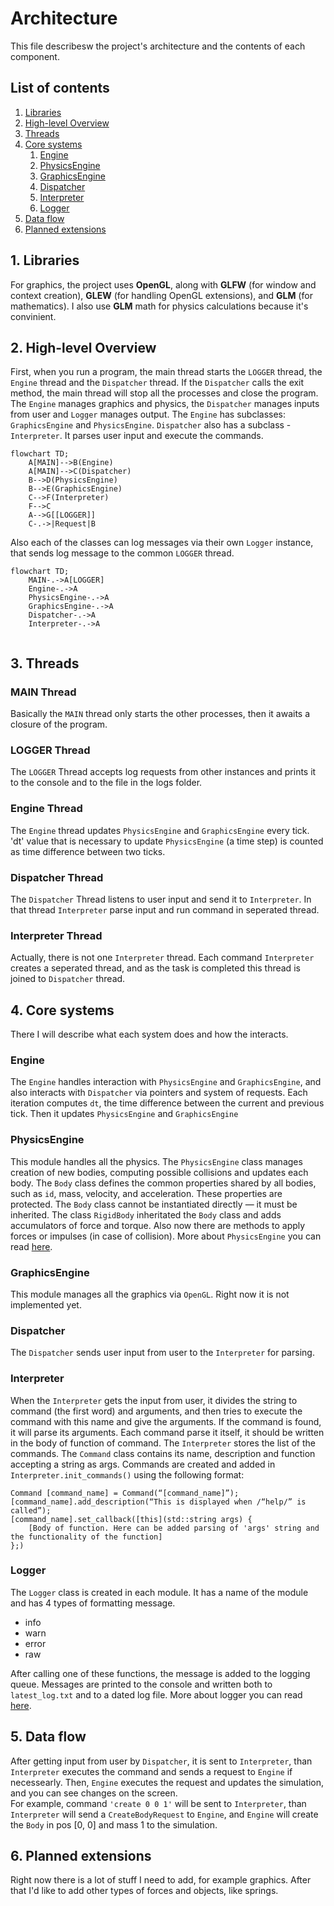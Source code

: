 # Architecture
This file describesw the project's architecture and the contents of each component.
## List of contents
1. [Libraries](#libraries)
2. [High-level Overview](#high-level-overview)
3. [Threads](#Threads)
4. [Core systems](#core-system)
	1. [Engine](#engine)
	2. [PhysicsEngine](#physicsengine)
	3. [GraphicsEngine](#graphicsengine)
	4. [Dispatcher](#dispatcher)
	5. [Interpreter](#interpreter)
	2. [Logger](#logger)
5. [Data flow](#data-flow)
6. [Planned extensions](#planned-extensions)
## 1. Libraries
For graphics, the project uses **OpenGL**, along with **GLFW** (for window and context creation), **GLEW** (for handling OpenGL extensions), and **GLM** (for mathematics). I also use **GLM** math  for physics calculations because it's convinient.
## 2. High-level Overview
First, when you run a program, the main thread starts the `LOGGER` thread, the `Engine` thread and the `Dispatcher` thread. 
If the `Dispatcher` calls the exit method, the main thread will stop all the processes and close the program.
The `Engine` manages graphics and physics, the `Dispatcher` manages inputs from user and `Logger` manages output.
The `Engine` has subclasses: `GraphicsEngine` and `PhysicsEngine`. `Dispatcher` also has a subclass - `Interpreter`. It parses user input and execute the commands.
```mermaid
flowchart TD;
	A[MAIN]-->B(Engine)
	A[MAIN]-->C(Dispatcher)
	B-->D(PhysicsEngine)
	B-->E(GraphicsEngine)
	C-->F(Interpreter)
	F-->C
	A-->G[[LOGGER]]
	C-.->|Request|B
```

Also each of the classes can log messages via their own `Logger` instance, that sends log message to the common `LOGGER` thread.
```mermaid
flowchart TD;
	MAIN-.->A[LOGGER]
	Engine-.->A
	PhysicsEngine-.->A
	GraphicsEngine-.->A
	Dispatcher-.->A
	Interpreter-.->A


```
## 3. Threads
### MAIN Thread
Basically the `MAIN` thread only starts the other processes, then it awaits a closure of the program.
### LOGGER Thread
The `LOGGER` Thread accepts log requests from other instances and prints it to the console and to the file in the logs folder.
### Engine Thread
The `Engine` thread updates `PhysicsEngine` and `GraphicsEngine` every tick. 'dt' value that is necessary to update `PhysicsEngine` (a time step) is counted as time difference between two ticks.
### Dispatcher Thread
The `Dispatcher` Thread listens to user input and send it to `Interpreter`. In that thread `Interpreter` parse input and run command in seperated thread.
### Interpreter Thread
Actually, there is not one `Interpreter` thread. Each command `Interpreter` creates a seperated thread, and as the task is completed this thread is joined to `Dispatcher` thread.
## 4. Core systems
There I will describe what each system does and how the interacts.
### Engine
The `Engine` handles interaction with `PhysicsEngine` and `GraphicsEngine`, and also interacts with `Dispatcher` via pointers and system of requests.
Each iteration computes `dt`, the time difference between the current and previous tick. Then it updates `PhysicsEngine` and `GraphicsEngine`
### PhysicsEngine
This module handles all the physics. The `PhysicsEngine` class manages creation of new bodies, computing possible collisions and updates each body.
The `Body` class defines the common properties shared by all bodies, such as `id`, mass, velocity, and acceleration. 
These properties are protected. The `Body` class cannot be instantiated directly — it must be inherited.
The class `RigidBody` inheritated the `Body` class and adds accumulators of force and torque. Also now there are methods to apply forces or impulses (in case of collision).
More about `PhysicsEngine` you can read [here](physics-engine.md).
### GraphicsEngine
This module manages all the graphics via `OpenGL`. Right now it is not implemented yet.
### Dispatcher
The `Dispatcher` sends user input from user to the `Interpreter` for parsing.
### Interpreter
When the `Interpreter` gets the input from user, it divides the string to command (the first word) and arguments, and then tries to execute the command with this name and give the arguments.
If the command is found, it will parse its arguments. Each command parse it itself, it should be written in the body of function of command.
The `Interpreter` stores the list of the commands.
The `Command` class contains its name, description and function accepting a string as args. Commands are created and added in `Interpreter.init_commands()` using the following format:
```
Command [command_name] = Command(“[command_name]”);
[command_name].add_description(“This is displayed when /“help/” is called”);
[command_name].set_callback([this](std::string args) {
    [Body of function. Here can be added parsing of 'args' string and the functionality of the function]
};)
```
### Logger
The `Logger` class is created in each module. It has a name of the module and has 4 types of formatting message.

- info
- warn
- error
- raw

After calling one of these functions, the message is added to the logging queue. Messages are printed to the console and written both to `latest_log.txt` and to a dated log file.
More about logger you can read [here](logger.md).
## 5. Data flow
After getting input from user by `Dispatcher`, it is sent to `Interpreter`, than `Interpreter` executes the command and sends a request to `Engine` if necessearly.
Then, `Engine` executes the request and updates the simulation, and you can see changes on the screen.  
For example, command `'create 0 0 1'` will be sent to `Interpreter`, than `Interpreter` will send a `CreateBodyRequest` to `Engine`, and `Engine` will create the `Body` in pos [0, 0] and mass 1 to the simulation.
## 6. Planned extensions
Right now there is a lot of stuff I need to add, for example graphics. After that I'd like to add other types of forces and objects, like springs. 
	
	
	
